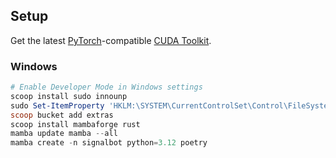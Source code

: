 
## Setup

Get the latest [PyTorch](https://pytorch.org/get-started/locally/)-compatible [CUDA Toolkit](https://developer.nvidia.com/cuda-toolkit-archive).

### Windows

```ps1
# Enable Developer Mode in Windows settings
scoop install sudo innounp
sudo Set-ItemProperty 'HKLM:\SYSTEM\CurrentControlSet\Control\FileSystem' -Name 'LongPathsEnabled' -Value 1
scoop bucket add extras
scoop install mambaforge rust
mamba update mamba --all
mamba create -n signalbot python=3.12 poetry
```
